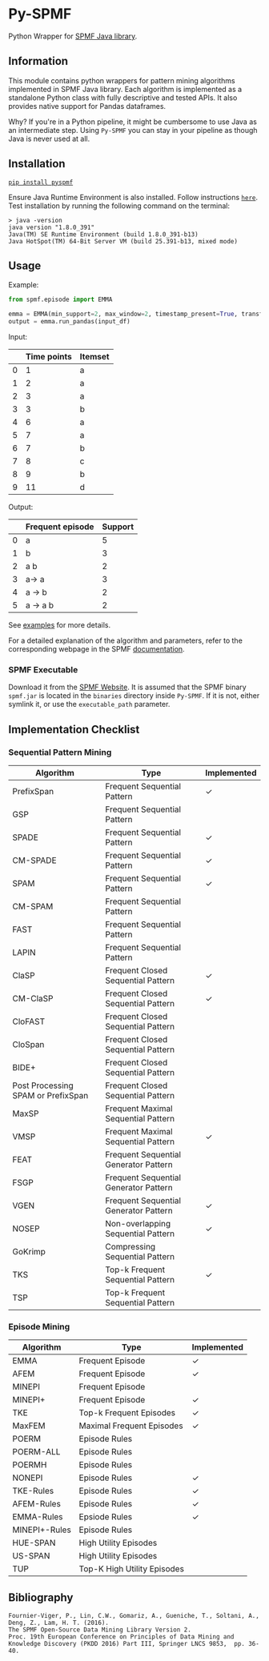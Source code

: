# Py-SPMF
Python Wrapper for [SPMF Java library](http://www.philippe-fournier-viger.com/spmf).

## Information
This module contains python wrappers for pattern mining algorithms implemented in SPMF Java library. Each algorithm is implemented as a standalone Python class with fully descriptive and tested APIs. It also provides native support for Pandas dataframes.

Why? If you're in a Python pipeline, it might be cumbersome to use Java as an intermediate step. Using `Py-SPMF` you can stay in your pipeline as though Java is never used at all.

## Installation
[`pip install pyspmf`](https://pypi.org/project/spmf/)

Ensure Java Runtime Environment is also installed. Follow instructions [`here`](https://www.java.com/en/download/help/download_options.html). Test installation by running the following command on the terminal:

```
> java -version
java version "1.8.0_391"
Java(TM) SE Runtime Environment (build 1.8.0_391-b13)
Java HotSpot(TM) 64-Bit Server VM (build 25.391-b13, mixed mode)
```

## Usage
Example:
```python
from spmf.episode import EMMA

emma = EMMA(min_support=2, max_window=2, timestamp_present=True, transform=True)
output = emma.run_pandas(input_df)
```

Input:

| | Time points | Itemset
| ---- | ------ | -------
| 0	| 1	| a
| 1	| 2	| a
| 2	| 3	| a
| 3	| 3	| b
| 4	| 6	| a
| 5	| 7	| a
| 6	| 7	| b
| 7	| 8	| c
| 8	| 9	| b
| 9	| 11 | d

Output:

|	| Frequent episode | Support
| --- | ---------------- | -------
|0    |	a     |	5
|1    |	b	|     3
|2    |	a b	|     2
|3	|     a-> a |	3
|4	|     a -> b |	2
|5	|     a -> a b |  2

See [examples]('https://github.com/AakashVasudevan/Py-SPMF/tree/main/examples') for more details.

For a detailed explanation of the algorithm and parameters, refer to the corresponding webpage in the SPMF [documentation](http://www.philippe-fournier-viger.com/spmf/index.php?link=documentation.php).


### SPMF Executable

Download it from the [SPMF Website](http://www.philippe-fournier-viger.com/spmf/index.php?link=download.php).
It is assumed that the SPMF binary `spmf.jar` is located in the `binaries` directory inside `Py-SPMF`. If it is not, either symlink it, or use the `executable_path` parameter.


## Implementation Checklist

### Sequential Pattern Mining

| Algorithm| Type | Implemented
| -------- | ------- | ---------
| PrefixSpan | Frequent Sequential Pattern | &check;
| GSP | Frequent Sequential Pattern |
| SPADE | Frequent Sequential Pattern | &check;
| CM-SPADE | Frequent Sequential Pattern | &check;
| SPAM | Frequent Sequential Pattern | &check;
| CM-SPAM | Frequent Sequential Pattern |
| FAST | Frequent Sequential Pattern |
| LAPIN | Frequent Sequential Pattern |
| ClaSP | Frequent Closed Sequential Pattern | &check;
| CM-ClaSP | Frequent Closed Sequential Pattern | &check;
| CloFAST | Frequent Closed Sequential Pattern |
| CloSpan | Frequent Closed Sequential Pattern |
| BIDE+ | Frequent Closed Sequential Pattern |
| Post Processing SPAM or PrefixSpan | Frequent Closed Sequential Pattern |
| MaxSP | Frequent Maximal Sequential Pattern |
| VMSP | Frequent Maximal Sequential Pattern | &check;
| FEAT | Frequent Sequential Generator Pattern |
| FSGP | Frequent Sequential Generator Pattern |
| VGEN | Frequent Sequential Generator Pattern | &check;
| NOSEP | Non-overlapping Sequential Pattern | &check;
| GoKrimp | Compressing Sequential Pattern |
| TKS | Top-k Frequent Sequential Pattern | &check;
| TSP | Top-k Frequent Sequential Pattern |

### Episode Mining

| Algorithm| Type | Implemented
| -------- | ------- | ---------
| EMMA  | Frequent Episode | &check;
| AFEM | Frequent Episode | &check;
| MINEPI | Frequent Episode |
| MINEPI+ | Frequent Episode | &check;
| TKE | Top-k Frequent Episodes | &check;
| MaxFEM | Maximal Frequent Episodes | &check;
| POERM | Episode Rules |
| POERM-ALL | Episode Rules |
| POERMH | Episode Rules |
| NONEPI | Episode Rules | &check;
| TKE-Rules | Episode Rules | &check;
| AFEM-Rules | Episode Rules | &check;
| EMMA-Rules | Epsiode Rules | &check;
| MINEPI+-Rules | Episode Rules |
| HUE-SPAN | High Utility Episodes |
| US-SPAN | High Utility Episodes |
| TUP | Top-K High Utility Episodes |


## Bibliography
```
Fournier-Viger, P., Lin, C.W., Gomariz, A., Gueniche, T., Soltani, A., Deng, Z., Lam, H. T. (2016).
The SPMF Open-Source Data Mining Library Version 2.
Proc. 19th European Conference on Principles of Data Mining and Knowledge Discovery (PKDD 2016) Part III, Springer LNCS 9853,  pp. 36-40.
```

